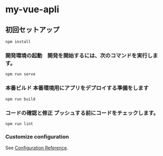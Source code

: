 # my-vue-apli

## 初回セットアップ
```
npm install
```

### 開発環境の起動　開発を開始するには、次のコマンドを実行します。
```
npm run serve
```

### 本番ビルド 本番環境用にアプリをデプロイする準備をします
```
npm run build
```

### コードの確認と修正 プッシュする前にコードをチェックします。
```
npm run lint
```

### Customize configuration
See [Configuration Reference](https://cli.vuejs.org/config/).
